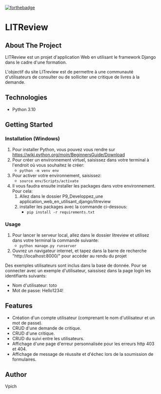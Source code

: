 [![forthebadge](https://forthebadge.com/images/badges/made-with-python.svg)](https://forthebadge.com)

# LITReview

## About The Project

LITReview est un projet d'application Web en utilisant le framework Django dans le cadre d'une formation.

L'objectif du site LITreview est de permettre à une communauté d'utilisateurs de consulter ou de solliciter une critique de livres à la demande.

## Technologies

- Python 3.10

## Getting Started

### Installation (Windows)

1. Pour installer Python, vous pouvez vous rendre sur https://wiki.python.org/moin/BeginnersGuide/Download
2. Pour créer un environnement virtuel, saisissez dans votre terminal à l'endroit où vous souhaitez le créer:
    - `python -m venv env`
3. Pour activer votre environnement, saisissez:
    - `source env/Scripts/activate`
4. Il vous faudra ensuite installer les packages dans votre environnement. Pour cela:
   1. Allez dans le dossier P9_Developpez_une application_web_en_utilisant_django/litreview
   2. installer les packages avec la commande ci-dessous:
       - `pip install -r requirements.txt`

### Usage

1. Pour lancer le serveur local, allez dans le dossier litreview et utilisez dans votre terminal la commande suivante:
    - `python manage.py runserver`
2. Ouvrez un navigateur internet, et tapez dans la barre de recherche "http://localhost:8000/" pour accéder au rendu du projet

Des exemples utilisateurs sont inclus dans la base de donnée.
Pour se connecter avec un exemple d'utilisateur, saissisez dans la page login les identifiants suivants:
- Nom d'utilisateur: toto
- Mot de passe: Hello1234!

## Features

- Création d'un compte utilisateur (comprenant le nom d'utilisateur et un mot de passe).
- CRUD d'une demande de critique.
- CRUD d'une critique.
- CRUD du suivi entre les utilisateurs.
- Affichage d'une page d'erreur personnalisée pour les erreurs http 403 et 404.
- Affichage de message de réussite et d'échec lors de la soumission de formulaires.

## Author

Vpich
